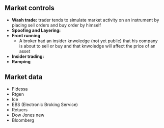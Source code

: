 ## Market controls

- **Wash trade:** trader tends to simulate market activity on an instrument by placing sell orders and buy order by himself
- **Spoofing and Layering:**
- **Front running**
  - A broker had an insider knwoledge (not yet public) that his company is about to sell or buy and that knwoledge will affect the price of an asset
- **Insider trading:**
- **Ramping**


## Market data
- Fidessa
- Rtgen
- Ice 
- EBS (Electronic Broking Service)
- Retuers
- Dow Jones new
- Bloomberg 
